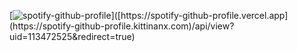 [![spotify-github-profile]([https://spotify-github-profile.vercel.app](https://spotify-github-profile.kittinanx.com)/api/view?uid=113472525&cover_image=true&theme=default&bar_color=1c2128&bar_color_cover=true)]([https://spotify-github-profile.vercel.app](https://spotify-github-profile.kittinanx.com)/api/view?uid=113472525&redirect=true)
